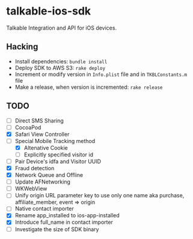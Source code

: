 # talkable-ios-sdk
Talkable Integration and API for iOS devices.

## Hacking

* Install dependencies: ```bundle install```
* Deploy SDK to AWS S3: ```rake deploy```
* Increment or modify version in ```Info.plist``` file and in ```TKBLConstants.m``` file
* Make a release, when version is incremented: ```rake release```


## TODO
- [ ] Direct SMS Sharing
- [ ] CocoaPod
- [X] Safari View Controller
- [ ] Special Mobile Tracking method
  - [X] Altenative Cookie
  - [ ] Explicitly specified visitor id
- [ ] Pair Device's idfa and Visitor UUID
- [X] Fraud detection
- [X] Network Queue and Offline
- [ ] Update AFNetworking
- [ ] WKWebView
- [ ] Unify origin URL parameter key to use only one name aka purchase, affiliate_member, event => origin
- [ ] Native contact importer
- [X] Rename app_installed to ios-app-installed
- [X] Introduce full_name in contact importer
- [ ] Investigate the size of SDK binary

